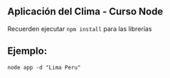 ## Aplicación del Clima - Curso Node

Recuerden ejecutar ```npm install``` para las librerías

## Ejemplo:
```
node app -d "Lima Peru"
```